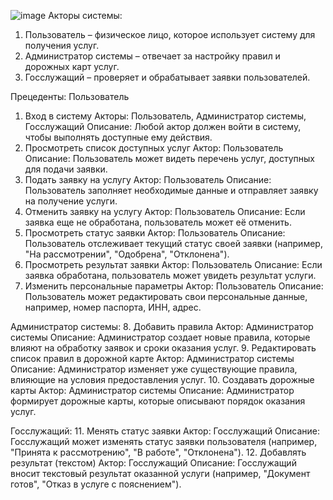 ![image](https://github.com/user-attachments/assets/e7ef4a89-b459-419c-9f12-6e4d3fbafe49)
Акторы системы:
1.	Пользователь – физическое лицо, которое использует систему для получения услуг.
2.	Администратор системы – отвечает за настройку правил и дорожных карт услуг.
3.	Госслужащий – проверяет и обрабатывает заявки пользователей.

Прецеденты:
Пользователь
1. Вход в систему
Акторы: Пользователь, Администратор системы, Госслужащий
Описание: Любой актор должен войти в систему, чтобы выполнять доступные ему действия.
2. Просмотреть список доступных услуг
Актор: Пользователь
Описание: Пользователь может видеть перечень услуг, доступных для подачи заявки.
3. Подать заявку на услугу
Актор: Пользователь
Описание: Пользователь заполняет необходимые данные и отправляет заявку на получение услуги.
4. Отменить заявку на услугу
Актор: Пользователь
Описание: Если заявка еще не обработана, пользователь может её отменить.
5. Просмотреть статус заявки
Актор: Пользователь
Описание: Пользователь отслеживает текущий статус своей заявки (например, "На рассмотрении", "Одобрена", "Отклонена").
6. Просмотреть результат заявки
Актор: Пользователь
Описание: Если заявка обработана, пользователь может увидеть результат услуги.
7. Изменить персональные параметры
Актор: Пользователь
Описание: Пользователь может редактировать свои персональные данные, например, номер паспорта, ИНН, адрес.

Администратор системы:
8. Добавить правила
Актор: Администратор системы
Описание: Администратор создает новые правила, которые влияют на обработку заявок и сроки оказания услуг.
9. Редактировать список правил в дорожной карте
Актор: Администратор системы
Описание: Администратор изменяет уже существующие правила, влияющие на условия предоставления услуг.
10. Создавать дорожные карты
Актор: Администратор системы
Описание: Администратор формирует дорожные карты, которые описывают порядок оказания услуг.

Госслужащий:
11. Менять статус заявки
Актор: Госслужащий
Описание: Госслужащий может изменять статус заявки пользователя (например, "Принята к рассмотрению", "В работе", "Отклонена").
12. Добавлять результат (текстом)
Актор: Госслужащий
Описание: Госслужащий вносит текстовый результат оказанной услуги (например, "Документ готов", "Отказ в услуге с пояснением").

